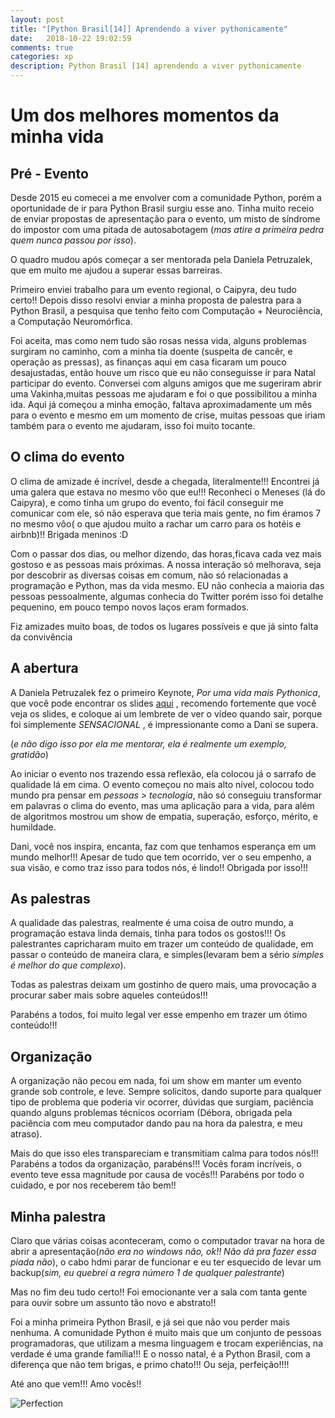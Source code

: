 ```yaml
---
layout: post
title: "[Python Brasil[14]] Aprendendo a viver pythonicamente"
date:   2018-10-22 19:02:59
comments: true
categories: xp
description: Python Brasil [14] aprendendo a viver pythonicamente
---
```


# Um dos melhores momentos da minha vida

## Pré - Evento

Desde 2015 eu comecei a me envolver com a comunidade Python, porém a oportunidade de ir para Python Brasil surgiu esse ano. Tinha muito receio de enviar propostas de apresentação para o evento, um misto de síndrome do impostor com uma pitada de autosabotagem (*mas atire a primeira pedra quem nunca passou por isso*).

O quadro mudou após começar a ser mentorada pela Daniela Petruzalek, que em muito me ajudou a superar essas barreiras. 

Primeiro enviei trabalho para um evento regional, o Caipyra, deu tudo certo!! Depois disso resolvi enviar a minha proposta de palestra para a Python Brasil, a pesquisa que tenho feito com Computação + Neurociência, a Computação Neuromórfica.

Foi aceita, mas como nem tudo são rosas nessa vida, alguns problemas surgiram no caminho, com a minha tia doente (suspeita de cancêr, e operação as pressas), as finanças aqui em casa ficaram um pouco desajustadas, então houve um risco que eu não conseguisse ir para Natal participar do evento. Conversei com alguns amigos que me sugeriram abrir uma Vakinha,muitas pessoas me ajudaram e foi o que possibilitou a minha ida. Aqui já começou a minha emoção, faltava aproximadamente um mês para o evento e mesmo em um momento de crise, muitas pessoas que iriam também para o evento me ajudaram, isso foi muito tocante.

## O clima do evento

O clima de amizade é incrível, desde a chegada, literalmente!!! Encontrei já uma galera que estava no mesmo vôo que eu!!! Reconheci o Meneses (lá do Caipyra), e como tinha um grupo do evento, foi fácil conseguir me comunicar com ele, só não esperava que teria mais gente, no fim éramos 7 no mesmo vôo( o que ajudou muito a rachar um carro para os hotéis e airbnb)!! Brigada meninos :D

Com o passar dos dias, ou melhor dizendo, das horas,ficava cada vez mais gostoso e as pessoas mais próximas. A nossa interação só melhorava, seja por descobrir as diversas coisas em comum, não só relacionadas a programação e Python, mas da vida mesmo. EU não conhecia a maioria das pessoas pessoalmente, algumas conhecia do Twitter porém isso foi detalhe pequenino, em pouco tempo novos laços eram formados.

Fiz amizades muito boas, de todos os lugares possíveis e que já sinto falta da convivência

## A abertura

A Daniela Petruzalek fez o primeiro Keynote, *Por uma vida mais Pythonica*, que você pode encontrar os slides [aqui](https://speakerdeck.com/danicat/por-uma-vida-mais-pythonica-keynote-python-brasil-14) , recomendo fortemente que você veja os slides, e coloque ai um lembrete de ver o vídeo quando sair, porque foi simplemente _SENSACIONAL_ , é impressionante como a Dani se supera.

(*e não digo isso por ela me mentorar, ela é realmente um exemplo, gratidão*)

Ao iniciar o evento nos trazendo essa reflexão, ela colocou já o sarrafo de qualidade lá em cima. O evento começou no mais alto nível, colocou todo mundo pra pensar em *pessoas > tecnologia*, não só conseguiu transformar em palavras o clima do evento, mas uma aplicação para a vida, para além de algoritmos mostrou um show de empatia, superação, esforço, mérito, e humildade.

Dani, você nos inspira, encanta, faz com que tenhamos esperança em um mundo melhor!!! Apesar de tudo que tem ocorrido, ver o seu empenho, a sua visão, e como traz isso para todos nós, é lindo!! Obrigada por isso!!!

## As palestras

A qualidade das palestras, realmente é uma coisa de outro mundo, a programação estava linda demais, tinha para todos os gostos!!! Os palestrantes capricharam muito em trazer um conteúdo de qualidade, em passar o conteúdo de maneira clara, e simples(levaram bem a sério *simples é melhor do que complexo*).

Todas as palestras deixam um gostinho de quero mais, uma provocação a procurar saber mais sobre aqueles conteúdos!!!

Parabéns a todos, foi muito legal ver esse empenho em trazer um ótimo conteúdo!!!

## Organização

A organização não pecou em nada, foi um show em manter um evento grande sob controle, e leve. Sempre solicitos, dando suporte para qualquer tipo de problema que poderia vir ocorrer, dúvidas que surgiam, paciência quando alguns problemas técnicos ocorriam (Débora, obrigada pela paciência com meu computador dando pau na hora da palestra, e meu atraso).

Mais do que isso eles transpareciam e transmitiam calma para todos nós!!! Parabéns a todos da organização, parabéns!!! Vocês foram incríveis, o evento teve essa magnitude por causa de vocês!!! Parabéns por todo o cuidado, e por nos receberem tão bem!!


## Minha palestra

Claro que várias coisas aconteceram, como o computador travar na hora de abrir a apresentação(*não era no windows não, ok!! Não dá pra fazer essa piada não*), o cabo hdmi parar de funcionar e eu ter esquecido de levar um backup(*sim, eu quebrei a regra número 1 de qualquer palestrante*)

Mas no fim deu tudo certo!! Foi emocionante ver a sala com tanta gente para ouvir sobre um assunto tão novo e abstrato!!

Foi a minha primeira Python Brasil, e já sei que não vou perder mais nenhuma. A comunidade Python é muito mais que um conjunto de pessoas programadoras, que utilizam a mesma linguagem e trocam experiências, na verdade é uma grande família!!! E o nosso natal, é a Python Brasil, com a diferença que não tem brigas, e primo chato!!! Ou seja, perfeição!!!!

Até ano que vem!!! Amo vocês!!

![Perfection](http://4.bp.blogspot.com/-jJQPVBXaXh0/VYtWdVhwscI/AAAAAAAAF-I/fwA5pD0jXKQ/s320/magneto.gif)

